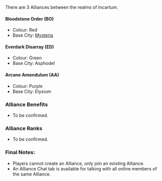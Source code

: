 There are 3 Alliances between the realms of Incartum.

#### Bloodstone Order (BO)
- Colour: Red
- Base City: [Mysteria](../locations/mysteria.md)

#### Everdark Disarray (ED)
- Colour: Green
- Base City: Asphodel

#### Arcane Amendulum (AA)
- Colour: Purple
- Base City: Elysium


### Alliance Benefits
- To be confirmed.


### Alliance Ranks
- To be confirmed.


### Final Notes:
- Players cannot create an Alliance, only join an existing Alliance.
- An Alliance Chat tab is available for talking with all online members of the same Alliance.
